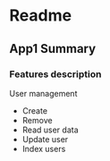 # Readme

## App1 Summary

### Features description
User management
- Create
- Remove
- Read user data
- Update user
- Index users

